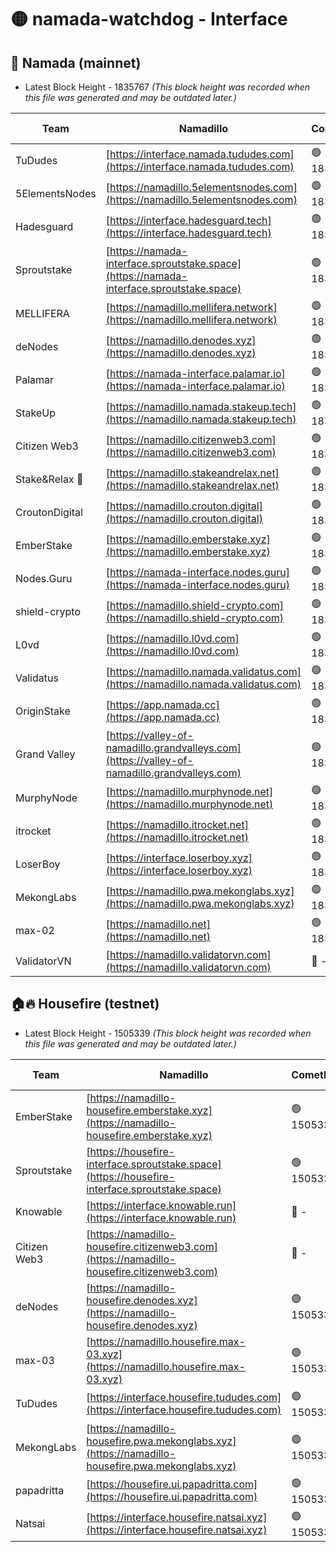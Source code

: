 # 🟡 namada-watchdog - Interface

## 🚀 Namada (mainnet)
- Latest Block Height - 1835767 *(This block height was recorded when this file was generated and may be outdated later.)*

| Team | Namadillo | CometBFT | Indexer | MASP Indexer |
|-|-|-|-|-|
| TuDudes | [https://interface.namada.tududes.com](https://interface.namada.tududes.com) | 🟢 1835741 | 🟢 1835740 | 🟢 1835740 |
| 5ElementsNodes | [https://namadillo.5elementsnodes.com](https://namadillo.5elementsnodes.com) | 🟢 1835741 | 🟢 1835741 | 🟢 1835741 |
| Hadesguard | [https://interface.hadesguard.tech](https://interface.hadesguard.tech) | 🟢 1835742 | 🟢 1835742 | 🟢 1835742 |
| Sproutstake | [https://namada-interface.sproutstake.space](https://namada-interface.sproutstake.space) | 🟢 1835743 | 🟢 1835743 | 🟢 1835743 |
| MELLIFERA | [https://namadillo.mellifera.network](https://namadillo.mellifera.network) | 🟢 1835744 | 🟢 1835744 | 🟢 1835744 |
| deNodes | [https://namadillo.denodes.xyz](https://namadillo.denodes.xyz) | 🟢 1835745 | 🟢 1835745 | 🟢 1835745 |
| Palamar | [https://namada-interface.palamar.io](https://namada-interface.palamar.io) | 🟢 1835746 | 🟢 1835746 | 🟢 1835746 |
| StakeUp | [https://namadillo.namada.stakeup.tech](https://namadillo.namada.stakeup.tech) | 🟢 1835747 | 🟢 1835746 | 🟢 1835746 |
| Citizen Web3 | [https://namadillo.citizenweb3.com](https://namadillo.citizenweb3.com) | 🟢 1835747 | 🟢 1835747 | 🔴 - |
| Stake&Relax 🦥 | [https://namadillo.stakeandrelax.net](https://namadillo.stakeandrelax.net) | 🟢 1835750 | 🟢 1835750 | 🟢 1835750 |
| CroutonDigital | [https://namadillo.crouton.digital](https://namadillo.crouton.digital) | 🟢 1835751 | 🔴 1338918 | 🟢 1835751 |
| EmberStake | [https://namadillo.emberstake.xyz](https://namadillo.emberstake.xyz) | 🟢 1835752 | 🟢 1835752 | 🟢 1835751 |
| Nodes.Guru | [https://namada-interface.nodes.guru](https://namada-interface.nodes.guru) | 🟢 1835752 | 🟢 1835752 | 🟢 1835752 |
| shield-crypto | [https://namadillo.shield-crypto.com](https://namadillo.shield-crypto.com) | 🟢 1835753 | 🔴 1834867 | 🟢 1835753 |
| L0vd | [https://namadillo.l0vd.com](https://namadillo.l0vd.com) | 🟢 1835754 | 🟢 1835754 | 🟢 1835754 |
| Validatus | [https://namadillo.namada.validatus.com](https://namadillo.namada.validatus.com) | 🟢 1835755 | 🔴 - | 🔴 - |
| OriginStake | [https://app.namada.cc](https://app.namada.cc) | 🟢 1835763 | 🟢 1835763 | 🟢 1835763 |
| Grand Valley | [https://valley-of-namadillo.grandvalleys.com](https://valley-of-namadillo.grandvalleys.com) | 🟢 1835764 | 🟢 1835764 | 🟢 1835763 |
| MurphyNode | [https://namadillo.murphynode.net](https://namadillo.murphynode.net) | 🟢 1835764 | 🟢 1835764 | 🔴 - |
| itrocket | [https://namadillo.itrocket.net](https://namadillo.itrocket.net) | 🟢 1835765 | 🟢 1835765 | 🔴 1687505 |
| LoserBoy | [https://interface.loserboy.xyz](https://interface.loserboy.xyz) | 🟢 1835766 | 🟢 1835766 | 🔴 - |
| MekongLabs | [https://namadillo.pwa.mekonglabs.xyz](https://namadillo.pwa.mekonglabs.xyz) | 🟢 1835767 | 🟢 1835766 | 🟢 1835766 |
| max-02 | [https://namadillo.net](https://namadillo.net) | 🟢 1835767 | 🟢 1835767 | 🟢 1835767 |
| ValidatorVN | [https://namadillo.validatorvn.com](https://namadillo.validatorvn.com) | 🔴 - | 🔴 - | 🔴 - |

## 🏠🔥 Housefire (testnet)
- Latest Block Height - 1505339 *(This block height was recorded when this file was generated and may be outdated later.)*

| Team | Namadillo | CometBFT | Indexer | MASP Indexer |
|-|-|-|-|-|
| EmberStake | [https://namadillo-housefire.emberstake.xyz](https://namadillo-housefire.emberstake.xyz) | 🟢 1505332 | 🟢 1505332 | 🟢 1505332 |
| Sproutstake | [https://housefire-interface.sproutstake.space](https://housefire-interface.sproutstake.space) | 🟢 1505332 | 🟢 1505332 | 🟢 1505332 |
| Knowable | [https://interface.knowable.run](https://interface.knowable.run) | 🔴 - | 🔴 - | 🔴 - |
| Citizen Web3 | [https://namadillo-housefire.citizenweb3.com](https://namadillo-housefire.citizenweb3.com) | 🔴 - | 🔴 - | 🔴 - |
| deNodes | [https://namadillo-housefire.denodes.xyz](https://namadillo-housefire.denodes.xyz) | 🟢 1505336 | 🟢 1505336 | 🟢 1505337 |
| max-03 | [https://namadillo.housefire.max-03.xyz](https://namadillo.housefire.max-03.xyz) | 🟢 1505337 | 🟢 1505321 | 🔴 1490099 |
| TuDudes | [https://interface.housefire.tududes.com](https://interface.housefire.tududes.com) | 🟢 1505338 | 🟢 1505338 | 🟢 1505338 |
| MekongLabs | [https://namadillo-housefire.pwa.mekonglabs.xyz](https://namadillo-housefire.pwa.mekonglabs.xyz) | 🟢 1505338 | 🟢 1505338 | 🟢 1505338 |
| papadritta | [https://housefire.ui.papadritta.com](https://housefire.ui.papadritta.com) | 🟢 1505339 | 🟢 1505339 | 🔴 1490099 |
| Natsai | [https://interface.housefire.natsai.xyz](https://interface.housefire.natsai.xyz) | 🟢 1505339 | 🟢 1505339 | 🟢 1505340 |

